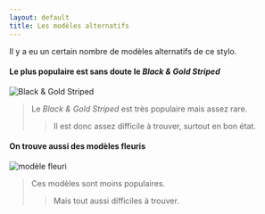```yaml
---
layout: default
title: Les modèles alternatifs
---
```



Il y a eu un certain nombre de modèles alternatifs de ce stylo.

#### Le plus populaire est sans doute le *Black & Gold Striped*

![Black & Gold Striped](https://cdn11.bigcommerce.com/s-5ko0zosub2/product_images/description/misc%20brands/plat_striped_pocketpen_1.jpg)  
>Le *Black & Gold Striped* est très populaire mais assez rare.
>> Il est donc assez difficile à trouver, surtout en bon état.


#### On trouve aussi des modèles fleuris

![modèle fleuri](https://vitstyle.co.uk/427-large_default/70-s-platinum-flower-bunch-14k-gold-fine-nib-pocket-fountain-pen-set.jpg)  
>Ces modèles sont moins populaires.
>>Mais tout aussi difficiles à trouver.

